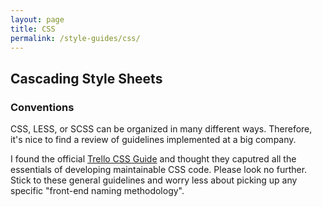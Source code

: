 ```yaml
---
layout: page
title: CSS
permalink: /style-guides/css/
---
```


## Cascading Style Sheets

### Conventions
CSS, LESS, or SCSS can be organized in many different ways. Therefore,
it's nice to find a review of guidelines implemented at a big company.

I found the official [Trello CSS Guide][guide] and thought they caputred
all the essentials of developing maintainable CSS code. Please look no
further. Stick to these general guidelines and worry less about picking
up any specific "front-end naming methodology".


[guide]: https://gist.github.com/bobbygrace/9e961e8982f42eb91b80
